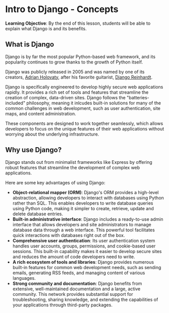 # Intro to Django - Concepts

**Learning Objective**: By the end of this lesson, students will be able to explain what Django is and its benefits. 

## What is Django
Django is by far the most popular Python-based web framework, and its popularity continues to grow thanks to the growth of Python itself. 

Django was publicly released in 2005 and was named by one of its creators, [Adrian Holovaty](https://en.wikipedia.org/wiki/Adrian_Holovaty), after his favorite guitarist, [Django Reinhardt](https://en.wikipedia.org/wiki/Django_Reinhardt).

Django is specifically engineered to develop highly secure web applications rapidly. It provides a rich set of tools and features that streamline the creation of complex, data-driven sites. Django follows the "batteries-included" philosophy, meaning it inlcudes built-in solutions for many of the common challenges in web development, such as user authentication, site maps, and content administration. 

These components are designed to work together seamlessly, which allows developers to focus on the unique features of their web applications without worrying about the underlying infrastructure. 

## Why use Django?
Django stands out from minimalist frameworks like Express by offering robust features that streamline the development of complex web applications. 

Here are some key advantages of using Django:

- **Object-relational mapper (ORM)**: Django's ORM provides a high-level abstraction, allowing developers to interact with databases using Python rather than SQL. This enables developers to write database queries using Python code, making it simpler to create, retrieve, update and delete database entries.
- **Built-in administrative interface**: Django includes a ready-to-use admin interface that allows developers and site administrators to manage database data through a web interface. This powerful tool facilitates quick interactions with databases right out of the box. 
- **Comprehensive user authentication**: Its user authentication system handles user accounts, groups, permissions, and cookie-based user sessions. This built-in capability makes it easier to develop secure sites and reduces the amount of code developers need to write. 
- **A rich ecosystem of tools and libraries**: Django provides numerous built-in features for common web development needs, such as sending emails, generating RSS feeds, and managing content of various languages.
- **Strong community and documentation**: Django benefits from extensive, well-maintained documentation and a large, active community. This network provides substantial support for troubleshooting, sharing knowledge, and extending the capabilities of your applications through third-party packages. 